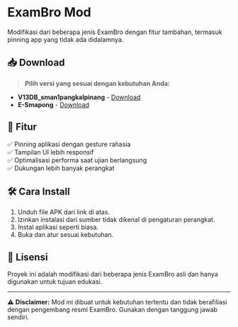 # ExamBro Mod

Modifikasi dari beberapa jenis ExamBro dengan fitur tambahan, termasuk pinning app yang tidak ada didalamnya.

## 📥 Download

> **Pilih versi yang sesuai dengan kebutuhan Anda:**

- **V13DB_sman1pangkalpinang** - [Download](https://github.com/ArvinNasution/All-Exambro-Rebuild-Custom/releases/download/apps1/app-release.apk)
- **E-Smapong** - [Download](https://github.com/ArvinNasution/All-Exambro-Rebuild-Custom/releases/download/apps/app-release-UserAgent-New-Prefix2.apk)

## 🚀 Fitur

✅ Pinning aplikasi dengan gesture rahasia  
✅ Tampilan UI lebih responsif  
✅ Optimalisasi performa saat ujian berlangsung  
✅ Dukungan lebih banyak perangkat  

## 🛠️ Cara Install

1. Unduh file APK dari link di atas.
2. Izinkan instalasi dari sumber tidak dikenal di pengaturan perangkat.
3. Instal aplikasi seperti biasa.
4. Buka dan atur sesuai kebutuhan.

## 📜 Lisensi
Proyek ini adalah modifikasi dari beberapa jenis ExamBro asli dan hanya digunakan untuk tujuan edukasi.

---

⚠️ **Disclaimer:** Mod ini dibuat untuk kebutuhan tertentu dan tidak berafiliasi dengan pengembang resmi ExamBro. Gunakan dengan tanggung jawab sendiri.

